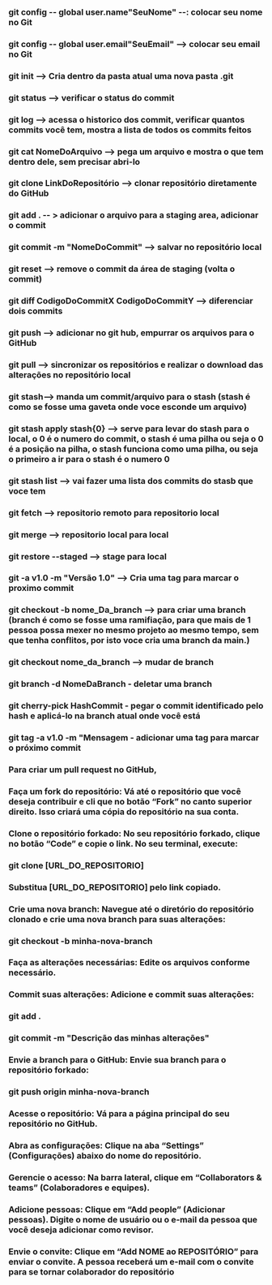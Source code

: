 ### git config -- global user.name"SeuNome" --: colocar seu nome no Git

### git config -- global user.email"SeuEmail" --> colocar seu email no Git

### git init --> Cria dentro da pasta atual uma nova pasta .git

### git status --> verificar o status do commit

### git log --> acessa o historico dos commit, verificar quantos commits você tem, mostra a lista de todos os commits feitos

### git cat NomeDoArquivo --> pega um arquivo e mostra o que tem dentro dele, sem precisar abri-lo

### git clone LinkDoRepositório --> clonar repositório diretamente do GitHub

### git add . -- > adicionar o arquivo para a staging area, adicionar o commit

### git commit -m "NomeDoCommit" --> salvar no repositório local

### git reset --> remove o commit da área de staging (volta o commit)

### git diff CodigoDoCommitX CodigoDoCommitY --> diferenciar dois commits

### git push --> adicionar no git hub, empurrar os arquivos para o GitHub

### git pull --> sincronizar os repositórios e realizar o download das alterações no repositório local

### git stash--> manda um commit/arquivo para o stash (stash é como se fosse uma gaveta onde voce esconde um arquivo)

### git stash apply stash{0} --> serve para levar do stash para o local, o 0 é o numero do commit, o stash é uma pilha ou seja o 0 é a posição na pilha, o stash funciona como uma pilha, ou seja o primeiro a ir para o stash é o numero 0

### git stash list --> vai fazer uma lista dos commits do stasb que voce tem

### git fetch --> repositorio remoto para repositorio local

### git merge --> repositorio local para local

### git restore --staged --> stage para local

### git -a v1.0 -m "Versão 1.0" --> Cria uma tag para marcar o proximo commit

### git checkout -b nome_Da_branch --> para criar uma branch (branch é como se fosse uma ramifiação, para que mais de 1 pessoa possa mexer no mesmo projeto ao mesmo tempo, sem que tenha conflitos, por isto voce cria uma branch da main.)

### git checkout nome_da_branch --> mudar de branch
### git branch -d NomeDaBranch - deletar uma branch

###  git cherry-pick HashCommit - pegar o commit identificado pelo hash e aplicá-lo na branch atual onde você está
### git tag -a v1.0 -m "Mensagem - adicionar uma tag para marcar o próximo commit

### Para criar um pull request no GitHub,

### Faça um fork do repositório: Vá até o repositório que você deseja contribuir e cli que no botão “Fork” no canto superior direito. Isso criará uma cópia do repositório na sua conta.
### Clone o repositório forkado: No seu repositório forkado, clique no botão “Code” e copie o link. No seu terminal, execute:
### git clone [URL_DO_REPOSITORIO]
### Substitua [URL_DO_REPOSITORIO] pelo link copiado.
### Crie uma nova branch: Navegue até o diretório do repositório clonado e crie uma nova branch para suas alterações:
### git checkout -b minha-nova-branch

### Faça as alterações necessárias: Edite os arquivos conforme necessário.
### Commit suas alterações: Adicione e commit suas alterações:
### git add .
### git commit -m "Descrição das minhas alterações"

### Envie a branch para o GitHub: Envie sua branch para o repositório forkado:
### git push origin minha-nova-branch

### Acesse o repositório: Vá para a página principal do seu repositório no GitHub.
### Abra as configurações: Clique na aba “Settings” (Configurações) abaixo do nome do repositório.
### Gerencie o acesso: Na barra lateral, clique em “Collaborators & teams” (Colaboradores e equipes).
### Adicione pessoas: Clique em “Add people” (Adicionar pessoas). Digite o nome de usuário ou o e-mail da pessoa que você deseja adicionar como revisor.
### Envie o convite: Clique em “Add NOME ao REPOSITÓRIO” para enviar o convite. A pessoa receberá um e-mail com o convite para se tornar colaborador do repositório
